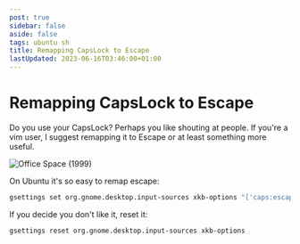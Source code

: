 ```yaml
---
post: true
sidebar: false
aside: false
tags: ubuntu sh
title: Remapping CapsLock to Escape
lastUpdated: 2023-06-16T03:46:00+01:00
---
```


# Remapping CapsLock to Escape

Do you use your CapsLock? Perhaps you like shouting at people. If you're a vim user, I suggest remapping it to Escape or at least something more useful.

![Office Space (1999)](/assets/images/office-space.webp)

 On Ubuntu it's so easy to remap escape:

```bash
gsettings set org.gnome.desktop.input-sources xkb-options "['caps:escape']"
```

If you decide you don't like it, reset it:

```bash
gsettings reset org.gnome.desktop.input-sources xkb-options
```
